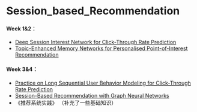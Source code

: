 # Session_based_Recommendation
#### Week 1&2：

- [Deep Session Interest Network for Click-Through Rate Prediction](https://arxiv.org/abs/1905.06482)
- [Topic-Enhanced Memory Networks for Personalised Point-of-Interest Recommendation](https://arxiv.org/pdf/1905.13127.pdf)

#### Week 3&4：
- [Practice on Long Sequential User Behavior Modeling for Click-Through Rate Prediction](https://arxiv.org/abs/1905.09248)
- [Session-Based Recommendation with Graph Neural Networks](https://arxiv.org/pdf/1811.00855.pdf)
- 《推荐系统实践》 （补充了一些基础知识）

